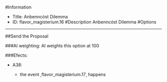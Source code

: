 #Information
 - Title: Anbenncóst Dilemma
 - ID: flavor_magisterium.16
#Description
Anbenncóst Dilemma
#Options

___
##Send the Proposal

###AI weighting:
AI weights this option at 100


###Efects:<ul><li>A38:</li><ul><li>the event ˻flavor_magisterium.17˼ happens</li></ul></ul>
